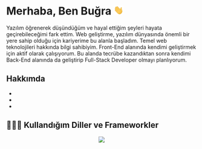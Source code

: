 # Merhaba, Ben Buğra <img src="https://raw.githubusercontent.com/ABSphreak/ABSphreak/master/gifs/Hi.gif" height="25px">

Yazılım öğrenerek düşündüğüm ve hayal ettiğim şeyleri hayata geçirebileceğimi fark ettim. Web geliştirme, yazılım dünyasında önemli bir yere sahip olduğu için kariyerime bu alanla başladım. Temel web teknolojileri hakkında bilgi sahibiyim. Front-End alanında kendimi geliştirmek için aktif olarak çalışıyorum. Bu alanda tecrübe kazandıktan sonra kendimi Back-End alanında da geliştirip Full-Stack Developer olmayı planlıyorum.

## Hakkımda
-
-
-

## 👩🏾‍💻 Kullandığım Diller ve Frameworkler
<p align="center">
  <a href="https://skillicons.dev">
    <img src="https://skillicons.dev/icons?i=html,css,bootstrap,js&theme=dark" />
  </a>
</p>

